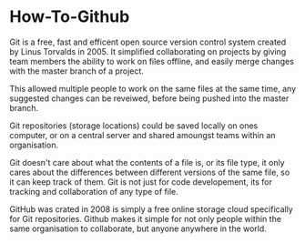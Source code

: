 # How-To-Github

Git is a free, fast and efficent open source version control system created by Linus Torvalds in 2005.  It simplified collaborating on projects by giving team members the ability to work on files offline, and easily merge changes with the master branch of a project. 

This allowed multiple people to work on the same files at the same time, any suggested changes can be reveiwed, before being pushed into the master branch. 

Git repositories (storage locations) could be saved locally on ones computer, or on a central server and shared amoungst teams within an organisation.

Git doesn't care about what the contents of a file is, or its file type, it only cares about the differences between different versions of the same file, so it can keep track of them.  Git is not just for code developement, its for tracking and collaboration of any type of file.  

GitHub was crated in 2008 is simply a free online storage cloud specifically for Git repositories.  Github makes it simple for not only people within the same organisation to collaborate, but anyone anywhere in the world.  

